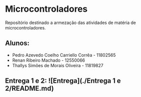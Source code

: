 # Microcontroladores
Reposítório destinado a armezação das atividades de matéria de microcontroladores. 

## Alunos:

- Pedro Azevedo Coelho Carriello Corrêa - 11802565
- Renan Ribeiro Machado - 12550066
- Thallys Simões de Morais Oliveira - 11819827

## Entrega 1 e 2: ![Entrega](./Entrega 1 e 2/README.md)

